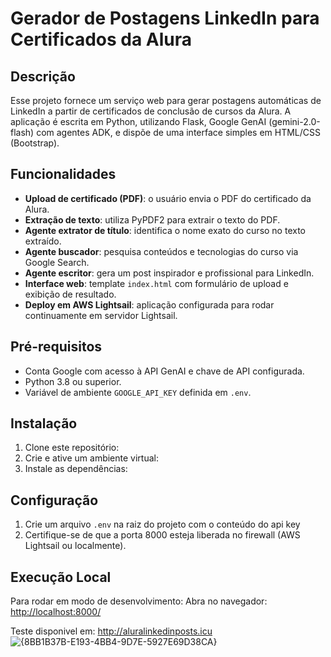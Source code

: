 # Gerador de Postagens LinkedIn para Certificados da Alura

## Descrição

Esse projeto fornece um serviço web para gerar postagens automáticas de LinkedIn a partir de certificados de conclusão de cursos da Alura. A aplicação é escrita em Python, utilizando Flask, Google GenAI (gemini-2.0-flash) com agentes ADK, e dispõe de uma interface simples em HTML/CSS (Bootstrap).

## Funcionalidades

* **Upload de certificado (PDF)**: o usuário envia o PDF do certificado da Alura.
* **Extração de texto**: utiliza PyPDF2 para extrair o texto do PDF.
* **Agente extrator de título**: identifica o nome exato do curso no texto extraído.
* **Agente buscador**: pesquisa conteúdos e tecnologias do curso via Google Search.
* **Agente escritor**: gera um post inspirador e profissional para LinkedIn.
* **Interface web**: template `index.html` com formulário de upload e exibição de resultado.
* **Deploy em AWS Lightsail**: aplicação configurada para rodar continuamente em servidor Lightsail.


## Pré-requisitos

* Conta Google com acesso à API GenAI e chave de API configurada.
* Python 3.8 ou superior.
* Variável de ambiente `GOOGLE_API_KEY` definida em `.env`.

## Instalação

1. Clone este repositório:
2. Crie e ative um ambiente virtual:
3. Instale as dependências:

## Configuração

1. Crie um arquivo `.env` na raiz do projeto com o conteúdo do api key
2. Certifique-se de que a porta 8000 esteja liberada no firewall (AWS Lightsail ou localmente).

## Execução Local

Para rodar em modo de desenvolvimento:
Abra no navegador: [http://localhost:8000/](http://localhost:8000/)

Teste disponivel em: http://aluralinkedinposts.icu
![{8BB1B37B-E193-4BB4-9D7E-5927E69D38CA}](https://github.com/user-attachments/assets/115c4ca1-7c83-4ffe-8348-3095d8105506)

